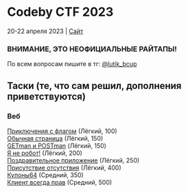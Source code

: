 # Codeby CTF 2023 #
20-22 апреля 2023 | <a href="https://event.codeby.games/" target="_blank">Сайт</a><br/>
### ВНИМАНИЕ, ЭТО НЕОФИЦИАЛЬНЫЕ РАЙТАПЫ! ###
По всем вопросам пишите в тг: [@lutik_bcup](https://t.me/lutik_bcup)<br/>
## Таски (те, что сам решил, дополнения приветствуются) ##
### Веб ###
[Приключения с флагом](tasks/web/adventures_with_flag) (Лёгкий, 100)<br/>
[Обычная страница](tasks/web/usual_page) (Лёгкий, 150)<br/>
[GETman и POSTman](tasks/web/getman_and_postman) (Лёгкий, 150)<br/>
[Я не робот!](tasks/web/im_not_a_robot) (Лёгкий, 200)<br/>
[Поздравительное приложение](tasks/web/congrats_application) (Лёгкий, 250)<br/>
[Присутствие отсутствия](tasks/web/presence_of_absence) (Лёгкий, 400)<br/>
[Купоны64](tasks/web/coupons64) (Средний, 350)<br/>
[Клиент всегда прав](tasks/web/customer_is_always_right) (Средний, 500)<br/>
